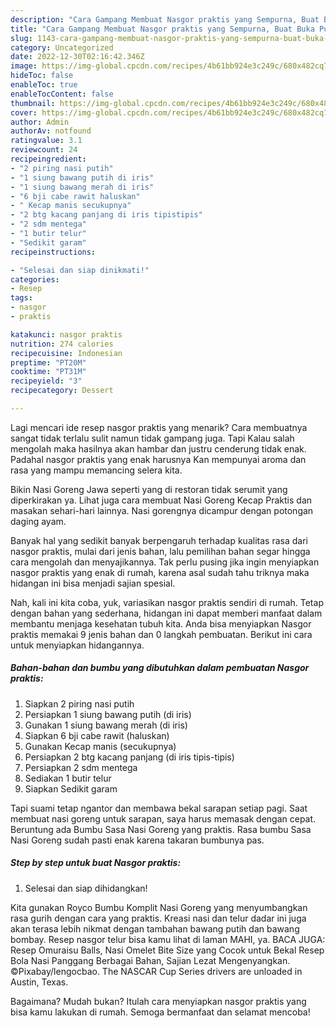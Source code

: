 ```yaml
---
description: "Cara Gampang Membuat Nasgor praktis yang Sempurna, Buat Buka Puasa Lezat"
title: "Cara Gampang Membuat Nasgor praktis yang Sempurna, Buat Buka Puasa Lezat"
slug: 1143-cara-gampang-membuat-nasgor-praktis-yang-sempurna-buat-buka-puasa-lezat
category: Uncategorized
date: 2022-12-30T02:16:42.346Z
image: https://img-global.cpcdn.com/recipes/4b61bb924e3c249c/680x482cq70/nasgor-praktis-foto-resep-utama.jpg
hideToc: false
enableToc: true
enableTocContent: false
thumbnail: https://img-global.cpcdn.com/recipes/4b61bb924e3c249c/680x482cq70/nasgor-praktis-foto-resep-utama.jpg
cover: https://img-global.cpcdn.com/recipes/4b61bb924e3c249c/680x482cq70/nasgor-praktis-foto-resep-utama.jpg
author: Admin
authorAv: notfound
ratingvalue: 3.1
reviewcount: 24
recipeingredient:
- "2 piring nasi putih"
- "1 siung bawang putih di iris"
- "1 siung bawang merah di iris"
- "6 bji cabe rawit haluskan"
- " Kecap manis secukupnya"
- "2 btg kacang panjang di iris tipistipis"
- "2 sdm mentega"
- "1 butir telur"
- "Sedikit garam"
recipeinstructions:

- "Selesai dan siap dinikmati!"
categories:
- Resep
tags:
- nasgor
- praktis

katakunci: nasgor praktis 
nutrition: 274 calories
recipecuisine: Indonesian
preptime: "PT20M"
cooktime: "PT31M"
recipeyield: "3"
recipecategory: Dessert

---
```



Lagi mencari ide resep nasgor praktis yang menarik? Cara membuatnya sangat tidak terlalu sulit namun tidak gampang juga. Tapi Kalau salah mengolah maka hasilnya akan hambar dan justru cenderung tidak enak. Padahal nasgor praktis yang enak harusnya Kan mempunyai aroma dan rasa yang mampu memancing selera kita.


Bikin Nasi Goreng Jawa seperti yang di restoran tidak serumit yang diperkirakan ya. Lihat juga cara membuat Nasi Goreng Kecap Praktis dan masakan sehari-hari lainnya. Nasi gorengnya dicampur dengan potongan daging ayam.

Banyak hal yang sedikit banyak berpengaruh terhadap kualitas rasa dari nasgor praktis, mulai dari jenis bahan, lalu pemilihan bahan segar hingga cara mengolah dan menyajikannya. Tak perlu pusing jika ingin menyiapkan nasgor praktis yang enak di rumah, karena asal sudah tahu triknya maka hidangan ini bisa menjadi sajian spesial.


Nah, kali ini kita coba, yuk, variasikan nasgor praktis sendiri di rumah. Tetap dengan bahan yang sederhana, hidangan ini dapat memberi manfaat dalam membantu menjaga kesehatan tubuh kita. Anda bisa menyiapkan Nasgor praktis memakai 9 jenis bahan dan 0 langkah pembuatan. Berikut ini cara untuk menyiapkan hidangannya.

<!--inarticleads1-->

##### Bahan-bahan dan bumbu yang dibutuhkan dalam pembuatan Nasgor praktis:

1. Siapkan 2 piring nasi putih
1. Persiapkan 1 siung bawang putih (di iris)
1. Gunakan 1 siung bawang merah (di iris)
1. Siapkan 6 bji cabe rawit (haluskan)
1. Gunakan  Kecap manis (secukupnya)
1. Persiapkan 2 btg kacang panjang (di iris tipis-tipis)
1. Persiapkan 2 sdm mentega
1. Sediakan 1 butir telur
1. Siapkan Sedikit garam


Tapi suami tetap ngantor dan membawa bekal sarapan setiap pagi. Saat membuat nasi goreng untuk sarapan, saya harus memasak dengan cepat. Beruntung ada Bumbu Sasa Nasi Goreng yang praktis. Rasa bumbu Sasa Nasi Goreng sudah pasti enak karena takaran bumbunya pas. 

<!--inarticleads2-->

##### Step by step untuk buat Nasgor praktis:


1. Selesai dan siap dihidangkan!

Kita gunakan Royco Bumbu Komplit Nasi Goreng yang menyumbangkan rasa gurih dengan cara yang praktis. Kreasi nasi dan telur dadar ini juga akan terasa lebih nikmat dengan tambahan bawang putih dan bawang bombay. Resep nasgor telur bisa kamu lihat di laman MAHI, ya. BACA JUGA: Resep Omuraisu Balls, Nasi Omelet Bite Size yang Cocok untuk Bekal Resep Bola Nasi Panggang Berbagai Bahan, Sajian Lezat Mengenyangkan. ©Pixabay/lengocbao. The NASCAR Cup Series drivers are unloaded in Austin, Texas. 

Bagaimana? Mudah bukan? Itulah cara menyiapkan nasgor praktis yang bisa kamu lakukan di rumah. Semoga bermanfaat dan selamat mencoba!
